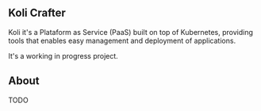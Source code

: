## Koli Crafter

Koli it's a Plataform as Service (PaaS) built on top of Kubernetes, providing tools
that enables easy management and deployment of applications.

It's a working in progress project. 

## About

TODO

